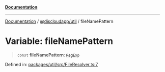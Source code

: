 [**Documentation**](../../../README.md)

***

[Documentation](../../../packages.md) / [@discloudapp/util](../README.md) / fileNamePattern

# Variable: fileNamePattern

> `const` **fileNamePattern**: [`RegExp`](https://developer.mozilla.org/docs/Web/JavaScript/Reference/Global_Objects/RegExp)

Defined in: [packages/util/src/FileResolver.ts:7](https://github.com/discloud/discloud.app/blob/e06d08869d94db25520cbe5fdcc3cdbc242fb0cb/packages/util/src/FileResolver.ts#L7)
